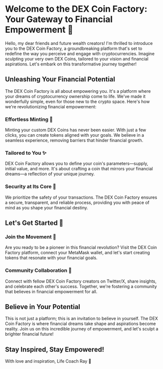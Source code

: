 # Welcome to the DEX Coin Factory: Your Gateway to Financial Empowerment 🚀

Hello, my dear friends and future wealth creators! I'm thrilled to introduce you to the DEX Coin Factory, a groundbreaking platform that's set to redefine the way you perceive and engage with cryptocurrencies. Imagine sculpting your very own DEX Coins, tailored to your vision and financial aspirations. Let's embark on this transformative journey together!

## Unleashing Your Financial Potential

The DEX Coin Factory is all about empowering you. It's a platform where your dreams of cryptocurrency ownership come to life. We've made it wonderfully simple, even for those new to the crypto space. Here's how we're revolutionizing financial empowerment:

### **Effortless Minting 🌱**

Minting your custom DEX Coins has never been easier. With just a few clicks, you can create tokens aligned with your goals. We believe in a seamless experience, removing barriers that hinder financial growth.

### **Tailored to You ✨**

DEX Coin Factory allows you to define your coin's parameters—supply, initial value, and more. It's about crafting a coin that mirrors your financial dreams—a reflection of your unique journey.

### **Security at Its Core 🔐**

We prioritize the safety of your transactions. The DEX Coin Factory ensures a secure, transparent, and reliable process, providing you with peace of mind as you shape your financial destiny.

## Let's Get Started 🚀

### **Join the Movement 🌟**

Are you ready to be a pioneer in this financial revolution? Visit the DEX Coin Factory platform, connect your MetaMask wallet, and let's start creating tokens that resonate with your financial goals.

### **Community Collaboration 🤝**

Connect with fellow DEX Coin Factory creators on Twitter/X, share insights, and celebrate each other's success. Together, we're fostering a community that believes in financial empowerment for all.

## **Believe in Your Potential**

This is not just a platform; this is an invitation to believe in yourself. The DEX Coin Factory is where financial dreams take shape and aspirations become reality. Join us on this incredible journey of empowerment, and let's sculpt a brighter financial future!

## **Stay Inspired, Stay Empowered!**

With love and inspiration,
Life Coach Ray 💫

